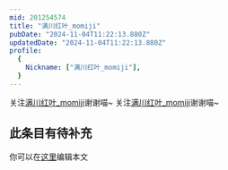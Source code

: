```yaml
---
mid: 201254574
title: "满川红叶_momiji"
pubDate: "2024-11-04T11:22:13.880Z"
updatedDate: "2024-11-04T11:22:13.880Z"
profile:
  {
    Nickname: ["满川红叶_momiji"],
  }
---
```


关注[满川红叶_momiji](https://space.bilibili.com/201254574)谢谢喵~ 关注[满川红叶_momiji](https://space.bilibili.com/201254574)谢谢喵~

## 此条目有待补充
你可以在[这里](https://github.com/Yuhanawa/VTuber.ICU-Content/edit/master/v/满川红叶_momiji/index.md)编辑本文
